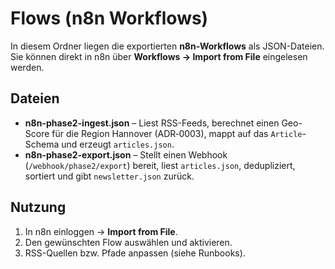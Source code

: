 # Flows (n8n Workflows)

In diesem Ordner liegen die exportierten **n8n-Workflows** als JSON-Dateien.  
Sie können direkt in n8n über **Workflows → Import from File** eingelesen werden.

## Dateien
- **n8n-phase2-ingest.json** – Liest RSS-Feeds, berechnet einen Geo-Score für die Region Hannover (ADR‑0003), mappt auf das `Article`-Schema und erzeugt `articles.json`.
- **n8n-phase2-export.json** – Stellt einen Webhook (`/webhook/phase2/export`) bereit, liest `articles.json`, dedupliziert, sortiert und gibt `newsletter.json` zurück.

## Nutzung
1. In n8n einloggen → **Import from File**.
2. Den gewünschten Flow auswählen und aktivieren.
3. RSS-Quellen bzw. Pfade anpassen (siehe Runbooks).
